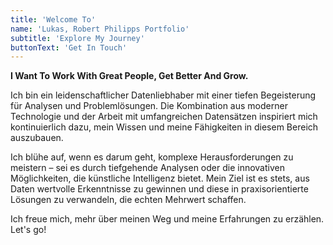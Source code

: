 ```yaml
---
title: 'Welcome To'
name: 'Lukas, Robert Philipps Portfolio'
subtitle: 'Explore My Journey'
buttonText: 'Get In Touch'
---
```


**I Want To Work With Great People, Get Better And Grow.**

Ich bin ein leidenschaftlicher Datenliebhaber mit einer tiefen Begeisterung für Analysen und Problemlösungen. Die Kombination aus moderner Technologie und der Arbeit mit umfangreichen Datensätzen inspiriert mich kontinuierlich dazu, mein Wissen und meine Fähigkeiten in diesem Bereich auszubauen.

Ich blühe auf, wenn es darum geht, komplexe Herausforderungen zu meistern – sei es durch tiefgehende Analysen oder die innovativen Möglichkeiten, die künstliche Intelligenz bietet. Mein Ziel ist es stets, aus Daten wertvolle Erkenntnisse zu gewinnen und diese in praxisorientierte Lösungen zu verwandeln, die echten Mehrwert schaffen.

Ich freue mich, mehr über meinen Weg und meine Erfahrungen zu erzählen. Let's go!
